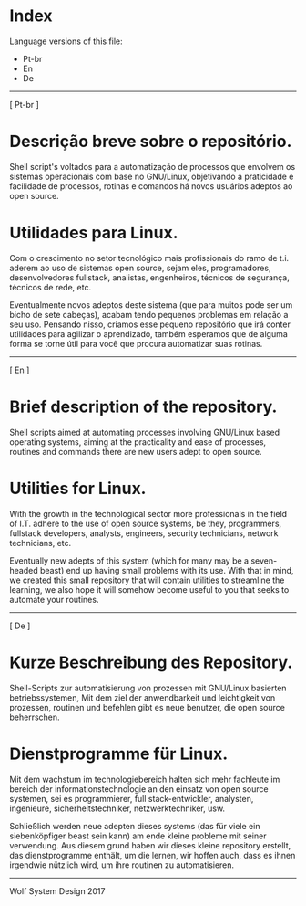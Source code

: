 # Index

Language versions of this file: 
- Pt-br
- En
- De
_________________________________

[ Pt-br ]
# Descrição breve sobre o repositório.
Shell script's voltados para a automatização de processos que envolvem os sistemas operacionais com base no GNU/Linux, 
objetivando a praticidade e facilidade de processos, rotinas e comandos há novos usuários adeptos ao open source.

# Utilidades para Linux.
Com o crescimento no setor tecnológico mais profissionais do ramo de t.i. aderem ao uso de sistemas open source, sejam eles,
programadores, desenvolvedores fullstack, analistas, engenheiros, técnicos de segurança, técnicos de rede, etc. 
  
Eventualmente novos adeptos deste sistema (que para muitos pode ser um bicho de sete cabeças), acabam tendo pequenos 
problemas em relação a seu uso. Pensando nisso, criamos esse pequeno repositório que irá conter utilidades para agilizar o 
aprendizado, também esperamos que de alguma forma se torne útil para você que procura automatizar suas rotinas.
_________________________________

[ En ]
# Brief description of the repository.
Shell scripts aimed at automating processes involving GNU/Linux based operating systems,
aiming at the practicality and ease of processes, routines and commands there are new users adept to open source.

# Utilities for Linux.
With the growth in the technological sector more professionals in the field of I.T. adhere to the use of open source systems,
be they, programmers, fullstack developers, analysts, engineers, security technicians, network technicians, etc.

Eventually new adepts of this system (which for many may be a seven-headed beast) end up having small
problems with its use. With that in mind, we created this small repository that will contain utilities to streamline the
learning, we also hope it will somehow become useful to you that seeks to automate your routines.
_________________________________

[ De ]
# Kurze Beschreibung des Repository.
Shell-Scripts zur automatisierung von prozessen mit GNU/Linux basierten betriebssystemen,
Mit dem ziel der anwendbarkeit und leichtigkeit von prozessen, routinen und befehlen gibt es neue benutzer, die open source beherrschen.

# Dienstprogramme für Linux.
Mit dem wachstum im technologiebereich halten sich mehr fachleute im bereich der informationstechnologie an den einsatz von open source systemen, sei es
programmierer, full stack-entwickler, analysten, ingenieure, sicherheitstechniker, netzwerktechniker, usw.

Schließlich werden neue adepten dieses systems (das für viele ein siebenköpfiger beast sein kann) am ende kleine
probleme mit seiner verwendung. Aus diesem grund haben wir dieses kleine repository erstellt, das dienstprogramme enthält, um die
lernen, wir hoffen auch, dass es ihnen irgendwie nützlich wird, um ihre routinen zu automatisieren.
_________________________________

Wolf System Design 2017

